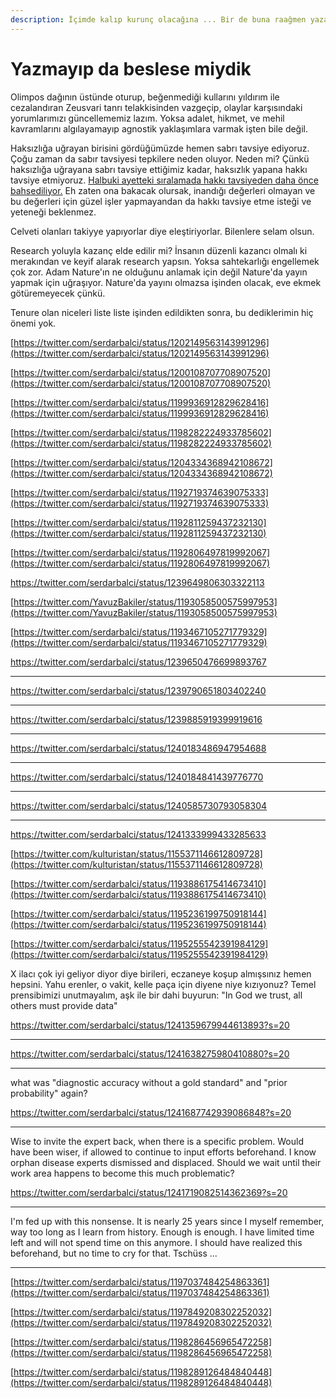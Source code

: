 ```yaml
---
description: İçimde kalıp kurunç olacağına ... Bir de buna raağmen yazamadıklarım var ...
---
```


# Yazmayıp da beslese miydik

Olimpos dağının üstünde oturup, beğenmediği kullarını yıldırım ile cezalandıran Zeusvari tanrı telakkisinden vazgeçip, olaylar karşısındaki yorumlarımızı güncellememiz lazım. Yoksa adalet, hikmet, ve mehil kavramlarını algılayamayıp agnostik yaklaşımlara varmak işten bile değil.

Haksızlığa uğrayan birisini gördüğümüzde hemen sabrı tavsiye ediyoruz. Çoğu zaman da sabır tavsiyesi tepkilere neden oluyor. Neden mi? Çünkü haksızlığa uğrayana sabrı tavsiye ettiğimiz kadar, haksızlık yapana hakkı tavsiye etmiyoruz. [Halbuki ayetteki sıralamada hakkı tavsiyeden daha önce bahsediliyor.](http://kuran.diyanet.gov.tr/mushaf/kuran-meal-2/asr-suresi-103/ayet-2/diyanet-isleri-baskanligi-meali-1) Eh zaten ona bakacak olursak, inandığı değerleri olmayan ve bu değerleri için güzel işler yapmayandan da hakkı tavsiye etme isteği ve yeteneği beklenmez.



Celveti olanları takiyye yapıyorlar diye eleştiriyorlar. Bilenlere selam olsun.



Research yoluyla kazanç elde edilir mi? İnsanın düzenli kazancı olmalı ki merakından ve keyif alarak research yapsın. Yoksa sahtekarlığı engellemek çok zor. Adam Nature'ın ne olduğunu anlamak için değil Nature'da yayın yapmak için uğraşıyor. Nature'da yayını olmazsa işinden olacak, eve ekmek götüremeyecek çünkü.


Tenure olan niceleri liste liste işinden edildikten sonra, bu dediklerimin hiç önemi yok.


[https://twitter.com/serdarbalci/status/1202149563143991296](https://twitter.com/serdarbalci/status/1202149563143991296)

[https://twitter.com/serdarbalci/status/1200108707708907520](https://twitter.com/serdarbalci/status/1200108707708907520)

[https://twitter.com/serdarbalci/status/1199936912829628416](https://twitter.com/serdarbalci/status/1199936912829628416)

[https://twitter.com/serdarbalci/status/1198282224933785602](https://twitter.com/serdarbalci/status/1198282224933785602)

[https://twitter.com/serdarbalci/status/1204334368942108672](https://twitter.com/serdarbalci/status/1204334368942108672)

[https://twitter.com/serdarbalci/status/1192719374639075333](https://twitter.com/serdarbalci/status/1192719374639075333)

[https://twitter.com/serdarbalci/status/1192811259437232130](https://twitter.com/serdarbalci/status/1192811259437232130)

[https://twitter.com/serdarbalci/status/1192806497819992067](https://twitter.com/serdarbalci/status/1192806497819992067)


https://twitter.com/serdarbalci/status/1239649806303322113

[https://twitter.com/YavuzBakiler/status/1193058500575997953](https://twitter.com/YavuzBakiler/status/1193058500575997953)


[https://twitter.com/serdarbalci/status/1193467105271779329](https://twitter.com/serdarbalci/status/1193467105271779329)




https://twitter.com/serdarbalci/status/1239650476699893767


---


https://twitter.com/serdarbalci/status/1239790651803402240


---


https://twitter.com/serdarbalci/status/1239885919399919616


---


https://twitter.com/serdarbalci/status/1240183486947954688


---


https://twitter.com/serdarbalci/status/1240184841439776770


---


https://twitter.com/serdarbalci/status/1240585730793058304


---


https://twitter.com/serdarbalci/status/1241333999433285633



[https://twitter.com/kulturistan/status/1155371146612809728](https://twitter.com/kulturistan/status/1155371146612809728)

[https://twitter.com/serdarbalci/status/1193886175414673410](https://twitter.com/serdarbalci/status/1193886175414673410)



[https://twitter.com/serdarbalci/status/1195236199750918144](https://twitter.com/serdarbalci/status/1195236199750918144)

[https://twitter.com/serdarbalci/status/1195255542391984129](https://twitter.com/serdarbalci/status/1195255542391984129)





X ilacı çok iyi geliyor diyor diye birileri, eczaneye koşup almışsınız hemen hepsini.
Yahu erenler, o vakit, kelle paça için diyene niye kızıyonuz?
Temel prensibimizi unutmayalım, aşk ile bir dahi buyurun: "In God we trust, all others must provide data"


https://twitter.com/serdarbalci/status/1241359679944613893?s=20



---


https://twitter.com/serdarbalci/status/1241638275980410880?s=20



---


what was "diagnostic accuracy without a gold standard" and "prior probability" again?

https://twitter.com/serdarbalci/status/1241687742939086848?s=20

---

Wise to invite the expert back, when there is a specific problem.
Would have been wiser, if allowed to continue to input efforts beforehand.
I know orphan disease experts dismissed and displaced. Should we wait until their work area happens to become this much problematic?

https://twitter.com/serdarbalci/status/1241719082514362369?s=20


---


I'm fed up with this nonsense. It is nearly 25 years since I myself remember, way too long as I learn from history. Enough is enough. I have limited time left and will not spend time on this anymore. I should have realized this beforehand, but no time to cry for that. Tschüss ...


---

[https://twitter.com/serdarbalci/status/1197037484254863361](https://twitter.com/serdarbalci/status/1197037484254863361)


[https://twitter.com/serdarbalci/status/1197849208302252032](https://twitter.com/serdarbalci/status/1197849208302252032)

[https://twitter.com/serdarbalci/status/1198286456965472258](https://twitter.com/serdarbalci/status/1198286456965472258)

[https://twitter.com/serdarbalci/status/1198289126484840448](https://twitter.com/serdarbalci/status/1198289126484840448)





